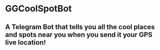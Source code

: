 # GGCoolSpotBot
## A Telegram Bot that tells you all the cool places and spots near you when you send it your GPS live location!
